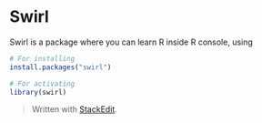 # Swirl

Swirl is a package where you can learn R inside R console, using

```r
# For installing
install.packages("swirl")

# For activating
library(swirl)
```



> Written with [StackEdit](https://stackedit.io/).
<!--stackedit_data:
eyJoaXN0b3J5IjpbLTEyNzg0NDU0NzNdfQ==
-->